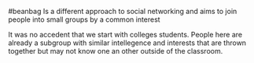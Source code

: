 #beanbag
Is a different approach to social networking and aims to join people into small groups by a common interest  

It was no accedent that we start with colleges students. People here are already a subgroup with similar intellegence and interests that are thrown together but may not know one an other outside of the classroom.